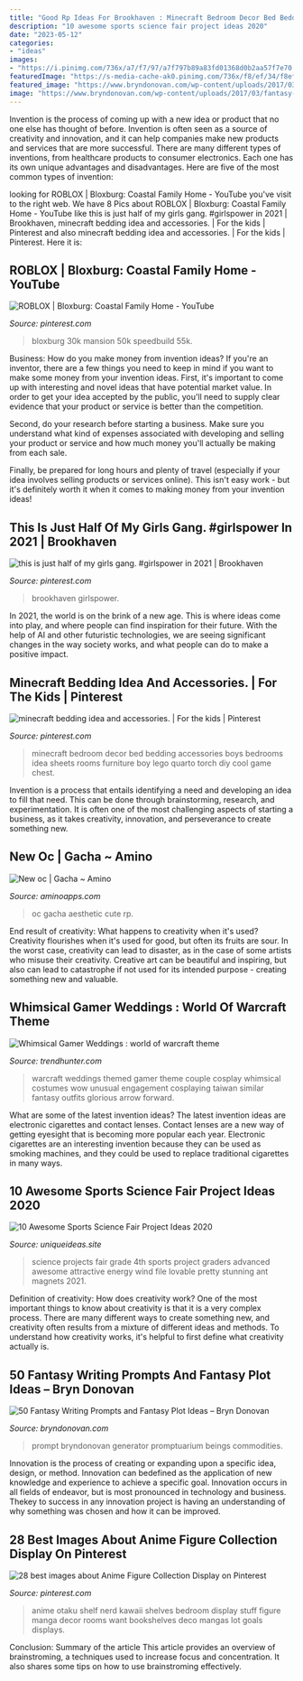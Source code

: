 ```yaml
---
title: "Good Rp Ideas For Brookhaven : Minecraft Bedroom Decor Bed Bedding Accessories Boys Bedrooms Idea Sheets Rooms Furniture Boy Lego Quarto Torch Diy Cool Game Chest"
description: "10 awesome sports science fair project ideas 2020"
date: "2023-05-12"
categories:
- "ideas"
images:
- "https://i.pinimg.com/736x/a7/f7/97/a7f797b89a83fd01368d0b2aa57f7e70.jpg"
featuredImage: "https://s-media-cache-ak0.pinimg.com/736x/f8/ef/34/f8ef343e1a368c56b2d759df6f5ce00b--otaku-room-kawaii-room.jpg"
featured_image: "https://www.bryndonovan.com/wp-content/uploads/2017/03/fantasy-writing-prompt-23.jpg"
image: "https://www.bryndonovan.com/wp-content/uploads/2017/03/fantasy-writing-prompt-23.jpg"
---
```



Invention is the process of coming up with a new idea or product that no one else has thought of before. Invention is often seen as a source of creativity and innovation, and it can help companies make new products and services that are more successful. There are many different types of inventions, from healthcare products to consumer electronics. Each one has its own unique advantages and disadvantages. Here are five of the most common types of invention: 

	

		
looking for ROBLOX | Bloxburg: Coastal Family Home - YouTube you've visit to the right web. We have 8 Pics about ROBLOX | Bloxburg: Coastal Family Home - YouTube like this is just half of my girls gang. #girlspower in 2021 | Brookhaven, minecraft bedding idea and accessories. | For the kids | Pinterest and also minecraft bedding idea and accessories. | For the kids | Pinterest. Here it is:
		
    
## ROBLOX | Bloxburg: Coastal Family Home - YouTube

<img loading=lazy src="https://i.pinimg.com/736x/a7/f7/97/a7f797b89a83fd01368d0b2aa57f7e70.jpg" onerror="this.onerror=null;this.src='https://tse3.mm.bing.net/th?id=OIP.Om-TJCIwB--6y0FYtWlA8gHaFj&amp;pid=15.1';" alt="ROBLOX | Bloxburg: Coastal Family Home - YouTube">

_Source: pinterest.com_

>bloxburg 30k mansion 50k speedbuild 55k. 

	

Business: How do you make money from invention ideas?
If you're an inventor, there are a few things you need to keep in mind if you want to make some money from your invention ideas. 
First, it's important to come up with interesting and novel ideas that have potential market value. In order to get your idea accepted by the public, you'll need to supply clear evidence that your product or service is better than the competition.

Second, do your research before starting a business. Make sure you understand what kind of expenses associated with developing and selling your product or service and how much money you'll actually be making from each sale.

Finally, be prepared for long hours and plenty of travel (especially if your idea involves selling products or services online). This isn't easy work - but it's definitely worth it when it comes to making money from your invention ideas!

    
## This Is Just Half Of My Girls Gang. #girlspower In 2021 | Brookhaven

<img loading=lazy src="https://i.pinimg.com/736x/57/70/09/577009cf314bd6eb96c3e4677996e37a.jpg" onerror="this.onerror=null;this.src='https://tse3.mm.bing.net/th?id=OIP.MbWXbIpUjzOWQT7gap323AHaFj&amp;pid=15.1';" alt="this is just half of my girls gang. #girlspower in 2021 | Brookhaven">

_Source: pinterest.com_

>brookhaven girlspower. 

	

In 2021, the world is on the brink of a new age. This is where ideas come into play, and where people can find inspiration for their future. With the help of AI and other futuristic technologies, we are seeing significant changes in the way society works, and what people can do to make a positive impact.

    
## Minecraft Bedding Idea And Accessories. | For The Kids | Pinterest

<img loading=lazy src="https://s-media-cache-ak0.pinimg.com/736x/54/3a/fb/543afb839fc8dced7ad8bd7bca5fd75d.jpg" onerror="this.onerror=null;this.src='https://tse1.mm.bing.net/th?id=OIP.t5oRurrsMHhOjn76H5twLAHaJ3&amp;pid=15.1';" alt="minecraft bedding idea and accessories. | For the kids | Pinterest">

_Source: pinterest.com_

>minecraft bedroom decor bed bedding accessories boys bedrooms idea sheets rooms furniture boy lego quarto torch diy cool game chest. 

	

Invention is a process that entails identifying a need and developing an idea to fill that need. This can be done through brainstorming, research, and experimentation. It is often one of the most challenging aspects of starting a business, as it takes creativity, innovation, and perseverance to create something new.

    
## New Oc | Gacha ~ Amino

<img loading=lazy src="http://pm1.narvii.com/7625/6354a35b46a4af27bbb0fad6a415d8e48e87823ar1-768-768v2_uhq.jpg" onerror="this.onerror=null;this.src='https://tse3.mm.bing.net/th?id=OIP.wP4QwB5aBq80Rd5s_-TZBQHaHa&amp;pid=15.1';" alt="New oc | Gacha ~ Amino">

_Source: aminoapps.com_

>oc gacha aesthetic cute rp. 

	

End result of creativity: What happens to creativity when it's used?
Creativity flourishes when it's used for good, but often its fruits are sour. In the worst case, creativity can lead to disaster, as in the case of some artists who misuse their creativity. Creative art can be beautiful and inspiring, but also can lead to catastrophe if not used for its intended purpose - creating something new and valuable.

    
## Whimsical Gamer Weddings : World Of Warcraft Theme

<img loading=lazy src="http://cdn.trendhunterstatic.com/thumbs/world-of-warcraft-theme.jpeg" onerror="this.onerror=null;this.src='https://tse3.mm.bing.net/th?id=OIP.cpbvSOhRFMqKZSUHM3etegHaLH&amp;pid=15.1';" alt="Whimsical Gamer Weddings : world of warcraft theme">

_Source: trendhunter.com_

>warcraft weddings themed gamer theme couple cosplay whimsical costumes wow unusual engagement cosplaying taiwan similar fantasy outfits glorious arrow forward. 

	

What are some of the latest invention ideas?
The latest invention ideas are electronic cigarettes and contact lenses. Contact lenses are a new way of getting eyesight that is becoming more popular each year. Electronic cigarettes are an interesting invention because they can be used as smoking machines, and they could be used to replace traditional cigarettes in many ways.

    
## 10 Awesome Sports Science Fair Project Ideas 2020

<img loading=lazy src="https://www.uniqueideas.site/wp-content/uploads/from-ant-control-to-wind-energy-winning-projects-at-brookhaven-43.jpg" onerror="this.onerror=null;this.src='https://tse4.mm.bing.net/th?id=OIP.HrJRYGyfkNRpfnsFYeee5QHaFe&amp;pid=15.1';" alt="10 Awesome Sports Science Fair Project Ideas 2020">

_Source: uniqueideas.site_

>science projects fair grade 4th sports project graders advanced awesome attractive energy wind file lovable pretty stunning ant magnets 2021. 

	

Definition of creativity: How does creativity work?
One of the most important things to know about creativity is that it is a very complex process. There are many different ways to create something new, and creativity often results from a mixture of different ideas and methods. To understand how creativity works, it's helpful to first define what creativity actually is.

    
## 50 Fantasy Writing Prompts And Fantasy Plot Ideas – Bryn Donovan

<img loading=lazy src="https://www.bryndonovan.com/wp-content/uploads/2017/03/fantasy-writing-prompt-23.jpg" onerror="this.onerror=null;this.src='https://tse3.mm.bing.net/th?id=OIP.wwCRREI3fpqz-88jeZ3iYQHaLG&amp;pid=15.1';" alt="50 Fantasy Writing Prompts and Fantasy Plot Ideas – Bryn Donovan">

_Source: bryndonovan.com_

>prompt bryndonovan generator promptuarium beings commodities. 

	

Innovation is the process of creating or expanding upon a specific idea, design, or method. Innovation can bedefined as the application of new knowledge and experience to achieve a specific goal. Innovation occurs in all fields of endeavor, but is most pronounced in technology and business. Thekey to success in any innovation project is having an understanding of why something was chosen and how it can be improved.

    
## 28 Best Images About Anime Figure Collection Display On Pinterest

<img loading=lazy src="https://s-media-cache-ak0.pinimg.com/736x/f8/ef/34/f8ef343e1a368c56b2d759df6f5ce00b--otaku-room-kawaii-room.jpg" onerror="this.onerror=null;this.src='https://tse3.mm.bing.net/th?id=OIP.ATRfbAgVKbmlT0lTclpluwHaLH&amp;pid=15.1';" alt="28 best images about Anime Figure Collection Display on Pinterest">

_Source: pinterest.com_

>anime otaku shelf nerd kawaii shelves bedroom display stuff figure manga decor rooms want bookshelves deco mangas lot goals displays. 

	

Conclusion: Summary of the article
This article provides an overview of brainstroming, a techniques used to increase focus and concentration. It also shares some tips on how to use brainstroming effectively.

